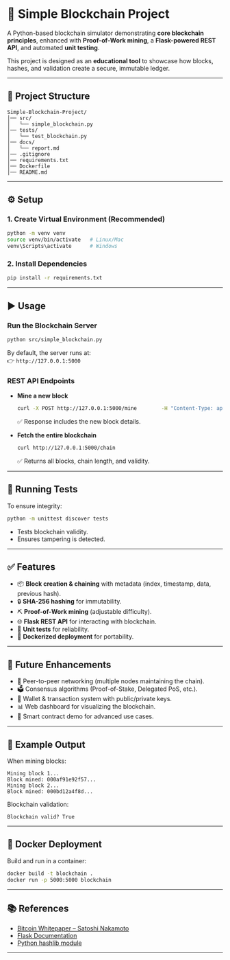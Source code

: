 # 🚀 Simple Blockchain Project

A Python-based blockchain simulator demonstrating **core blockchain principles**, enhanced with **Proof-of-Work mining**, a **Flask-powered REST API**, and automated **unit testing**.  

This project is designed as an **educational tool** to showcase how blocks, hashes, and validation create a secure, immutable ledger.  

---

## 📂 Project Structure
```
Simple-Blockchain-Project/
│── src/
│   └── simple_blockchain.py   
│── tests/
│   └── test_blockchain.py     
│── docs/
│   └── report.md             
│── .gitignore                 
│── requirements.txt          
│── Dockerfile                 
│── README.md                  
```

---

## ⚙️ Setup

### 1. Create Virtual Environment (Recommended)
```bash
python -m venv venv
source venv/bin/activate   # Linux/Mac
venv\Scripts\activate      # Windows
```

### 2. Install Dependencies
```bash
pip install -r requirements.txt
```

---

## ▶️ Usage

### Run the Blockchain Server
```bash
python src/simple_blockchain.py
```

By default, the server runs at:  
👉 `http://127.0.0.1:5000`

### REST API Endpoints
- **Mine a new block**
  ```bash
  curl -X POST http://127.0.0.1:5000/mine        -H "Content-Type: application/json"        -d '{"data":"My first transaction"}'
  ```
  ✅ Response includes the new block details.

- **Fetch the entire blockchain**
  ```bash
  curl http://127.0.0.1:5000/chain
  ```
  ✅ Returns all blocks, chain length, and validity.

---

## 🧪 Running Tests
To ensure integrity:
```bash
python -m unittest discover tests
```
- Tests blockchain validity.  
- Ensures tampering is detected.  

---

## ✅ Features
- 📦 **Block creation & chaining** with metadata (index, timestamp, data, previous hash).  
- 🔒 **SHA-256 hashing** for immutability.  
- ⛏️ **Proof-of-Work mining** (adjustable difficulty).  
- 🌐 **Flask REST API** for interacting with blockchain.  
- 🧪 **Unit tests** for reliability.  
- 🐳 **Dockerized deployment** for portability.  

---

## 🌟 Future Enhancements
- 🤝 Peer-to-peer networking (multiple nodes maintaining the chain).  
- 🗳️ Consensus algorithms (Proof-of-Stake, Delegated PoS, etc.).  
- 💼 Wallet & transaction system with public/private keys.  
- 📊 Web dashboard for visualizing the blockchain.  
- 🔗 Smart contract demo for advanced use cases.  

---

## 📸 Example Output

When mining blocks:
```
Mining block 1...
Block mined: 000af91e92f57...
Mining block 2...
Block mined: 000bd12a4f8d...
```

Blockchain validation:
```
Blockchain valid? True
```

---

## 🐳 Docker Deployment
Build and run in a container:
```bash
docker build -t blockchain .
docker run -p 5000:5000 blockchain
```

---

## 📚 References
- [Bitcoin Whitepaper – Satoshi Nakamoto](https://bitcoin.org/bitcoin.pdf)  
- [Flask Documentation](https://flask.palletsprojects.com/)  
- [Python hashlib module](https://docs.python.org/3/library/hashlib.html)  

---
